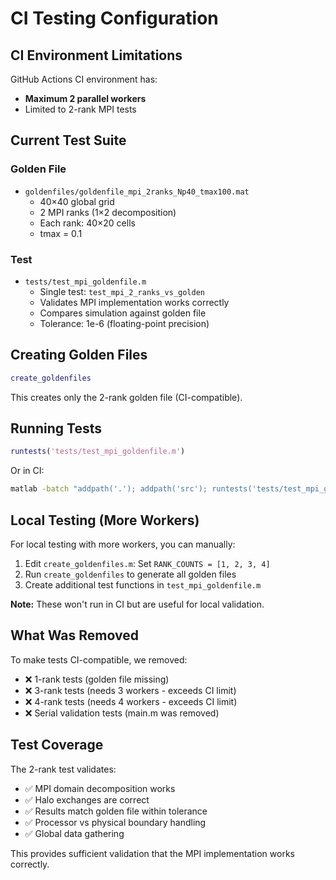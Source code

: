 # CI Testing Configuration

## CI Environment Limitations

GitHub Actions CI environment has:
- **Maximum 2 parallel workers**
- Limited to 2-rank MPI tests

## Current Test Suite

### Golden File
- `goldenfiles/goldenfile_mpi_2ranks_Np40_tmax100.mat`
  - 40×40 global grid
  - 2 MPI ranks (1×2 decomposition)
  - Each rank: 40×20 cells
  - tmax = 0.1

### Test
- `tests/test_mpi_goldenfile.m`
  - Single test: `test_mpi_2_ranks_vs_golden`
  - Validates MPI implementation works correctly
  - Compares simulation against golden file
  - Tolerance: 1e-6 (floating-point precision)

## Creating Golden Files

```matlab
create_goldenfiles
```

This creates only the 2-rank golden file (CI-compatible).

## Running Tests

```matlab
runtests('tests/test_mpi_goldenfile.m')
```

Or in CI:
```bash
matlab -batch "addpath('.'); addpath('src'); runtests('tests/test_mpi_goldenfile.m')"
```

## Local Testing (More Workers)

For local testing with more workers, you can manually:

1. Edit `create_goldenfiles.m`: Set `RANK_COUNTS = [1, 2, 3, 4]`
2. Run `create_goldenfiles` to generate all golden files
3. Create additional test functions in `test_mpi_goldenfile.m`

**Note:** These won't run in CI but are useful for local validation.

## What Was Removed

To make tests CI-compatible, we removed:
- ❌ 1-rank tests (golden file missing)
- ❌ 3-rank tests (needs 3 workers - exceeds CI limit)
- ❌ 4-rank tests (needs 4 workers - exceeds CI limit)
- ❌ Serial validation tests (main.m was removed)

## Test Coverage

The 2-rank test validates:
- ✅ MPI domain decomposition works
- ✅ Halo exchanges are correct
- ✅ Results match golden file within tolerance
- ✅ Processor vs physical boundary handling
- ✅ Global data gathering

This provides sufficient validation that the MPI implementation works correctly.
